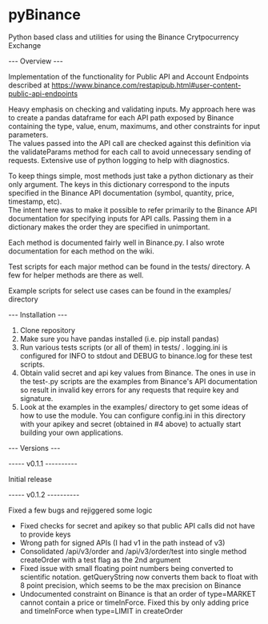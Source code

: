 # pyBinance
Python based class and utilities for using the Binance Crytpocurrency Exchange


--- Overview ---

Implementation of the functionality for Public API and Account Endpoints described at
https://www.binance.com/restapipub.html#user-content-public-api-endpoints

Heavy emphasis on checking and validating inputs.   My approach here was to create a pandas dataframe for each 
API path exposed by Binance containing the type, value, enum, maximums, and other constraints for input parameters.  
The values passed into the API call are checked against this definition via the validateParams method for each 
call to avoid unnecessary sending of requests.   Extensive use of python logging to help with diagnostics. 

To keep things simple, most methods just take a python dictionary as their only argument. The keys in this dictionary 
correspond to the inputs specified in the Binance API documentation (symbol, quantity, price, timestamp, etc).  
The intent here was to make it possible to refer primarily to the Binance API documentation for specifying inputs
for API calls.  Passing them in a dictionary makes the order they are specified in unimportant.

Each method is documented fairly well in Binance.py.  I also wrote documentation for each method on the wiki. 

Test scripts for each major method can be found in the tests/ directory. A few for helper methods are there as well.

Example scripts for select use cases can be found in the examples/ directory


--- Installation ---

1) Clone repository
2) Make sure you have pandas installed (i.e. pip install pandas)
3) Run various tests scripts (or all of them) in tests/ .   logging.ini is configured for INFO to stdout and DEBUG to binance.log for these test scripts.   
4) Obtain valid secret and api key values from Binance.  The ones in use in the test-<method>.py scripts are the examples from Binance's API documentation so result in invalid key errors for any requests that require key and signature.
5) Look at the examples in the examples/ directory to get some ideas of how to use the module.  You can configure config.ini in this directory with your apikey and secret (obtained in #4 above) to actually start building your own applications.
  


--- Versions ---

-----  v0.1.1 ----------

Initial release

-----  v0.1.2 ----------

Fixed a few bugs and rejiggered some logic
- Fixed checks for secret and apikey so that public API calls did not have to provide keys
- Wrong path for signed APIs (I had v1 in the path instead of v3)
- Consolidated /api/v3/order and /api/v3/order/test into single method createOrder with a test flag as the 2nd argument
- Fixed issue with small floating point numbers being converted to scientific notation.  getQueryString now converts them
	back to float with 8 point precision, which seems to be the max precision on Binance
- Undocumented constraint on Binance is that an order of type=MARKET cannot contain a price or timeInForce.  Fixed this 
	by only adding price and timeInForce when type=LIMIT in createOrder


